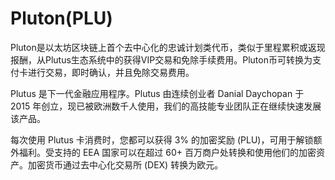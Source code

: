 # Pluton(PLU)

Pluton是以太坊区块链上首个去中心化的忠诚计划类代币，类似于里程累积或返现报酬，从Plutus生态系统中的获得VIP交易和免除手续费用。Pluton币可转换为支付卡进行交易，即时确认，并且免除交易费用。

Plutus 是下一代金融应用程序。Plutus 由连续创业者 Danial Daychopan 于 2015 年创立，现已被欧洲数千人使用，我们的高技能专业团队正在继续快速发展该产品。

每次使用 Plutus 卡消费时，您都可以获得 3% 的加密奖励 (PLU)，可用于解锁额外福利。受支持的 EEA 国家可以在超过 60+ 百万商户处转换和使用他们的加密资产。加密货币通过去中心化交易所 (DEX) 转换为欧元。
